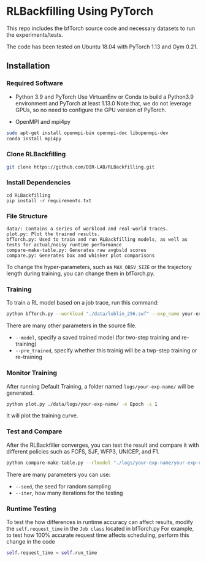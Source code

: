 # RLBackfilling Using PyTorch
This repo includes the bfTorch source code and necessary datasets to run the experiments/tests. 

The code has been tested on Ubuntu 18.04 with PyTorch 1.13 and Gym 0.21. 

## Installation
### Required Software
* Python 3.9 and PyTorch
Use VirtuanEnv or Conda to build a Python3.9 environment and PyTorch at least 1.13.0
Note that, we do not leverage GPUs, so no need to configure the GPU version of PyTorch.

* OpenMPI and mpi4py
```bash
sudo apt-get install openmpi-bin openmpi-doc libopenmpi-dev
conda install mpi4py
```

### Clone RLBackfilling
```bash
git clone https://github.com/DIR-LAB/RLBackfilling.git
```

### Install Dependencies
```shell script
cd RLBackfilling
pip install -r requirements.txt
```

### File Structure

```
data/: Contains a series of workload and real-world traces.
plot.py: Plot the trained results.
bfTorch.py: Used to train and run RLBackfilling models, as well as tests for actual/noisy runtime performance
compare-make-table.py: Generates raw avgbsld scores
compare.py: Generates box and whisker plot comparisons
```
To change the hyper-parameters, such as `MAX_OBSV_SIZE` or the trajectory length during training, you can change them in bfTorch.py.

### Training
To train a RL model based on a job trace, run this command:
```bash
python bfTorch.py --workload "./data/lublin_256.swf" --exp_name your-exp-name --trajs 500 --heuristic fcfs --backfill 1
```

There are many other parameters in the source file.
* `--model`, specify a saved trained model (for two-step training and re-training)
* `--pre_trained`, specify whether this trainig will be a twp-step training or re-training

### Monitor Training 

After running Default Training, a folder named `logs/your-exp-name/` will be generated. 

```bash
python plot.py ./data/logs/your-exp-name/ -x Epoch -s 1
```

It will plot the training curve.

### Test and Compare

After the RLBackfiller converges, you can test the result and compare it with different policies such as FCFS, SJF, WFP3, UNICEP, and F1.

```bash
python compare-make-table.py --rlmodel "./logs/your-exp-name/your-exp-name_s0/" --workload "./data/lublin_256.swf" --len 2048 --iter 10
```
There are many parameters you can use:
* `--seed`, the seed for random sampling
* `--iter`, how many iterations for the testing

### Runtime Testing

To test the how differences in runtime accuracy can affect results, modify the `self.request_time` in the `Job class` located in bfTorch.py
For example, to test how 100% accurate request time affects scheduling, perform this change in the code
```python
self.request_time = self.run_time
```
